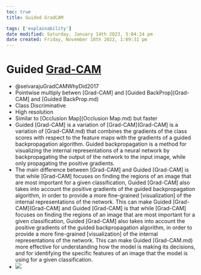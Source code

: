 ```yaml
---
toc: true
title: Guided GradCAM

tags: ['explainability']
date modified: Saturday, January 14th 2023, 5:04:24 pm
date created: Friday, November 18th 2022, 1:09:31 pm
---
```


# Guided [Grad-CAM](Grad-CAM.md)

- @selvarajuGradCAMWhyDid2017
- Pointwise multiply betwen [Grad-CAM] and [Guided BackProp](Grad-CAM] and [Guided BackProp.md)
- Class Discriminative
- High resolution
- Similar to [Occlusion Map](Occlusion Map.md) but faster
- Guided [Grad-CAM] is a variation of [Grad-CAM](Grad-CAM] is a variation of [Grad-CAM.md) that combines the gradients of the class scores with respect to the feature maps with the gradients of a guided backpropagation algorithm. Guided backpropagation is a method for visualizing the internal representations of a neural network by backpropagating the output of the network to the input image, while only propagating the positive gradients.
- The main difference between [Grad-CAM] and Guided [Grad-CAM] is that while [Grad-CAM] focuses on finding the regions of an image that are most important for a given classification, Guided [Grad-CAM] also takes into account the positive gradients of the guided backpropagation algorithm, in order to provide a more fine-grained [visualization] of the internal representations of the network. This can make Guided [Grad-CAM](Grad-CAM] and Guided [Grad-CAM] is that while [Grad-CAM] focuses on finding the regions of an image that are most important for a given classification, Guided [Grad-CAM] also takes into account the positive gradients of the guided backpropagation algorithm, in order to provide a more fine-grained [visualization] of the internal representations of the network. This can make Guided [Grad-CAM.md) more effective for understanding how the model is making its decisions, and for identifying the specific features of an image that the model is using for a given classification.
- ![](../images/1!cPUwFxeQBgkMoMmC1LoZkA.png)


